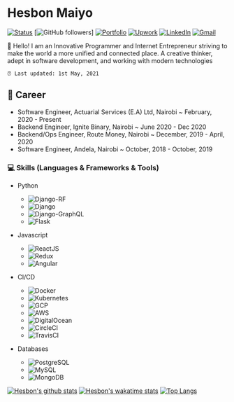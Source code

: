 # Hesbon Maiyo

[![Status](https://img.shields.io/badge/Status-Open_for_offers%20-brightgreen.svg)](https://github.com/Hesbon5600)
[![GitHub followers](https://img.shields.io/github/followers/Hesbon5600.svg?style=social&label=Follow)]
[![Portfolio](https://img.shields.io/badge/Portfolio-Hesbon%20Maiyo-pink.svg?logo=http://vectorlogo4u.com/wp-content/uploads/2016/02/RASPBERRY-PI-LOGO-VECTOR.png)](https://hesbon.me/)
[![Upwork](https://img.shields.io/badge/Upwork-Hesbon-green?style=flat&logo=Upwork&logoColor=green&link=https://www.upwork.com/freelancers/~01cd4a3e225c09c1d4)](https://www.upwork.com/freelancers/~01cd4a3e225c09c1d4)
[![LinkedIn](https://img.shields.io/badge/LinkedIn-Hesbon-blue?style=flat&logo=Linkedin&logoColor=blue&link=https://www.linkedin.com/in/hesbon-kiptoo-maiyo/)](https://www.linkedin.com/in/hesbon-kiptoo-maiyo/)
[![Gmail](https://img.shields.io/badge/Email-hesbonkiptoo5600@gmail.com-d14836?style=flat&logo=Gmail&logoColor=red&link=mailto:hesbonkiptoo5600@gmail.com)](mailto:hesbonkiptoo5600@gmail.com)

👋 Hello! I am an Innovative Programmer and Internet Entrepreneur striving to make the world a more unified and connected place. A creative thinker, adept in software development, and working with modern technologies

`⏰ Last updated: 1st May, 2021`

## 💼 Career

- Software Engineer, Actuarial Services (E.A) Ltd, Nairobi ~ February, 2020 - Present
- Backend Engineer, Ignite Binary, Nairobi ~ June 2020 - Dec 2020
- Backend/Ops Engineer, Route Money, Nairobi ~ December, 2019 - April, 2020
- Software Engineer, Andela, Nairobi ~ October, 2018 - October, 2019

### 💻 Skills (Languages & Frameworks & Tools)

- Python

  - ![Django-RF](https://progress-bar.dev/93/?title=Django-RF&width=90)
  - ![Django](https://progress-bar.dev/92/?title=Django&width=90)
  - ![Django-GraphQL](https://progress-bar.dev/93/?title=Django-GraphQL&width=90)
  - ![Flask](https://progress-bar.dev/90/?title=Flask&width=90)

- Javascript
  - ![ReactJS](https://progress-bar.dev/71/?title=ReactJS&width=90)
  - ![Redux](https://progress-bar.dev/70/?title=Redux&width=90)
  - ![Angular](https://progress-bar.dev/50/?title=Angular&width=90)
- CI/CD
  - ![Docker](https://progress-bar.dev/85/?title=Docker&width=90)
  - ![Kubernetes](https://progress-bar.dev/80/?title=Kubernetes&width=90)
  - ![GCP](https://progress-bar.dev/83/?title=GCP&width=90)
  - ![AWS](https://progress-bar.dev/78/?title=AWS&width=90)
  - ![DigitalOcean](https://progress-bar.dev/89/?title=DigitalOcean&width=90)
  - ![CircleCI](https://progress-bar.dev/95/?title=CircleCI&width=90)
  - ![TravisCI](https://progress-bar.dev/92/?title=TravisCI&width=90)
- Databases
  - ![PostgreSQL](https://progress-bar.dev/90/?title=PostgreSQL&width=90)
  - ![MySQL](https://progress-bar.dev/89/?title=MySQL&width=90)
  - ![MongoDB](https://progress-bar.dev/87/?title=MongoDB&width=90)


[![Hesbon's github stats](https://github-readme-stats.vercel.app/api?username=Hesbon5600&show_icons=true&custom_title=My+GtHub+Stats)](https://github.com/Hesbon5600)
[![Hesbon's wakatime stats](https://github-readme-stats.vercel.app/api/wakatime?username=Hesbon&layout=compact&custom_title=My+Last+7+days+Wakatime+Stats)](https://github.com/Hesbon5600)
[![Top Langs](https://github-readme-stats.vercel.app/api/top-langs/?username=Hesbon5600&hide=jupyter%20notebook,css&langs_count=7)](https://github.com/Hesbon5600)
